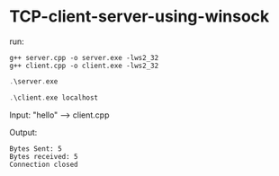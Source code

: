 # TCP-client-server-using-winsock

run:

```MinGW
g++ server.cpp -o server.exe -lws2_32
g++ client.cpp -o client.exe -lws2_32
```

```server.cpp
.\server.exe
```


```client.cpp
.\client.exe localhost
```
Input: "hello" --> client.cpp

Output:
```
Bytes Sent: 5
Bytes received: 5
Connection closed
```